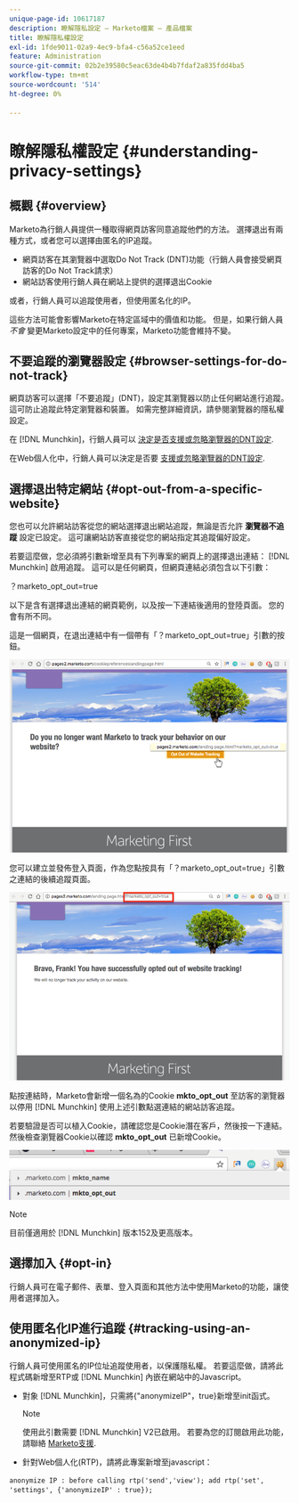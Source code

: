 ```yaml
---
unique-page-id: 10617187
description: 瞭解隱私設定 — Marketo檔案 — 產品檔案
title: 瞭解隱私權設定
exl-id: 1fde9011-02a9-4ec9-bfa4-c56a52ce1eed
feature: Administration
source-git-commit: 02b2e39580c5eac63de4b4b7fdaf2a835fdd4ba5
workflow-type: tm+mt
source-wordcount: '514'
ht-degree: 0%

---
```


# 瞭解隱私權設定 {#understanding-privacy-settings}

## 概觀 {#overview}

Marketo為行銷人員提供一種取得網頁訪客同意追蹤他們的方法。 選擇退出有兩種方式，或者您可以選擇由匿名的IP追蹤。

* 網頁訪客在其瀏覽器中選取Do Not Track (DNT)功能（行銷人員會接受網頁訪客的Do Not Track請求）
* 網站訪客使用行銷人員在網站上提供的選擇退出Cookie

或者，行銷人員可以追蹤使用者，但使用匿名化的IP。

這些方法可能會影響Marketo在特定區域中的價值和功能。 但是，如果行銷人員 _不會_ 變更Marketo設定中的任何專案，Marketo功能會維持不變。

## 不要追蹤的瀏覽器設定 {#browser-settings-for-do-not-track}

網頁訪客可以選擇「不要追蹤」(DNT)，設定其瀏覽器以防止任何網站進行追蹤。 這可防止追蹤此特定瀏覽器和裝置。 如需完整詳細資訊，請參閱瀏覽器的隱私權設定。

在 [!DNL Munchkin]，行銷人員可以 [決定是否支援或忽略瀏覽器的DNT設定](/help/marketo/product-docs/administration/settings/edit-do-not-track-browser-support-settings.md).

在Web個人化中，行銷人員可以決定是否要 [支援或忽略瀏覽器的DNT設定](/help/marketo/product-docs/web-personalization/getting-started/setting-web-personalization-to-do-not-track.md).

## 選擇退出特定網站 {#opt-out-from-a-specific-website}

您也可以允許網站訪客從您的網站選擇退出網站追蹤，無論是否允許 **瀏覽器不追蹤** 設定已設定。 這可讓網站訪客直接從您的網站指定其追蹤偏好設定。

若要這麼做，您必須將引數新增至具有下列專案的網頁上的選擇退出連結： [!DNL Munchkin] 啟用追蹤。 這可以是任何網頁，但網頁連結必須包含以下引數：

？marketo_opt_out=true

以下是含有選擇退出連結的網頁範例，以及按一下連結後適用的登陸頁面。 您的會有所不同。

這是一個網頁，在退出連結中有一個帶有「？marketo_opt_out=true」引數的按鈕。

![](assets/understanding-privacy-settings-1.png)

您可以建立並發佈登入頁面，作為您點按具有「？marketo_opt_out=true」引數之連結的後續追蹤頁面。

![](assets/understanding-privacy-settings-2.png)

點按連結時，Marketo會新增一個名為的Cookie **mkto_opt_out** 至訪客的瀏覽器以停用 [!DNL Munchkin] 使用上述引數點選連結的網站訪客追蹤。

若要驗證是否可以植入Cookie，請確認您是Cookie潛在客戶，然後按一下連結。 然後檢查瀏覽器Cookie以確認 **mkto_opt_out** 已新增Cookie。

![](assets/understanding-privacy-settings-3.png)

>[!NOTE]
>
>目前僅適用於 [!DNL Munchkin] 版本152及更高版本。

## 選擇加入 {#opt-in}

行銷人員可在電子郵件、表單、登入頁面和其他方法中使用Marketo的功能，讓使用者選擇加入。

## 使用匿名化IP進行追蹤 {#tracking-using-an-anonymized-ip}

行銷人員可使用匿名的IP位址追蹤使用者，以保護隱私權。 若要這麼做，請將此程式碼新增至RTP或 [!DNL Munchkin] 內嵌在網站中的Javascript。

* 對象 [!DNL Munchkin]，只需將{&quot;anonymizeIP&quot;，true}新增至init函式。

  >[!NOTE]
  >
  >使用此引數需要 [!DNL Munchkin] V2已啟用。 若要為您的訂閱啟用此功能，請聯絡 [Marketo支援](https://nation.marketo.com/community/support_solutions).

* 針對Web個人化(RTP)，請將此專案新增至javascript：

`anonymize IP : before calling rtp('send','view'); add rtp('set', 'settings', {'anonymizeIP' : true});`
